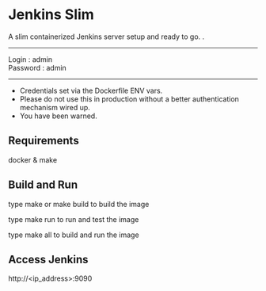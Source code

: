 # Jenkins Slim

A slim containerized Jenkins server setup and ready to go. .
<hr>
Login : admin
<br>
Password : admin
<hr>

* Credentials set via the Dockerfile ENV vars.
* Please do not use this in production without a better authentication mechanism wired up.
* You have been warned.

## Requirements

docker & make

## Build and Run

type make or make build to build the image

type make run to run and test the image

type make all to build and run the image

## Access Jenkins
http://<ip_address>:9090
